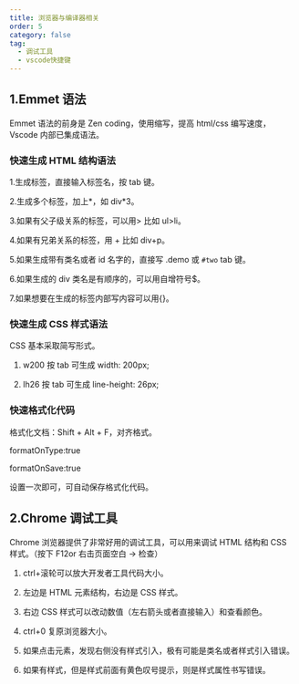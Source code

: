 ```yaml
---
title: 浏览器与编译器相关
order: 5
category: false
tag:
  - 调试工具
  - vscode快捷键
---
```


## 1.Emmet 语法

Emmet 语法的前身是 Zen coding，使用缩写，提高 html/css 编写速度，Vscode 内部已集成语法。

### 快速生成 HTML 结构语法

1.生成标签，直接输入标签名，按 tab 键。

2.生成多个标签，加上*，如 div*3。

3.如果有父子级关系的标签，可以用> 比如 ul>li。

4.如果有兄弟关系的标签，用 + 比如 div+p。

5.如果生成带有类名或者 id 名字的，直接写 .demo 或 `#two` tab 键。

6.如果生成的 div 类名是有顺序的，可以用自增符号$。

7.如果想要在生成的标签内部写内容可以用{}。

### 快速生成 CSS 样式语法

CSS 基本采取简写形式。

1. w200 按 tab 可生成 width: 200px;

2. lh26 按 tab 可生成 line-height: 26px;

### 快速格式化代码

格式化文档：Shift + Alt + F，对齐格式。

formatOnType:true

formatOnSave:true

设置一次即可，可自动保存格式化代码。

## 2.Chrome 调试工具

Chrome 浏览器提供了非常好用的调试工具，可以用来调试 HTML 结构和 CSS 样式。（按下 F12or 右击页面空白 → 检查）

1. ctrl+滚轮可以放大开发者工具代码大小。

2. 左边是 HTML 元素结构，右边是 CSS 样式。

3. 右边 CSS 样式可以改动数值（左右箭头或者直接输入）和查看颜色。

4. ctrl+0 复原浏览器大小。

5. 如果点击元素，发现右侧没有样式引入，极有可能是类名或者样式引入错误。

6. 如果有样式，但是样式前面有黄色叹号提示，则是样式属性书写错误。
